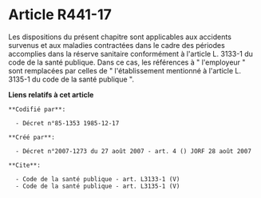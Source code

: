 # Article R441-17

Les dispositions du présent chapitre sont applicables aux accidents survenus et aux maladies contractées dans le cadre des
périodes accomplies dans la réserve sanitaire conformément à l'article L. 3133-1 du code de la santé publique. Dans ce cas,
les références à " l'employeur " sont remplacées par celles de " l'établissement mentionné à l'article L. 3135-1 du code de
la santé publique ".

**Liens relatifs à cet article**

	**Codifié par**:

	  - Décret n°85-1353 1985-12-17

	**Créé par**:

	  - Décret n°2007-1273 du 27 août 2007 - art. 4 () JORF 28 août 2007

	**Cite**:

	  - Code de la santé publique - art. L3133-1 (V)
	  - Code de la santé publique - art. L3135-1 (V)
